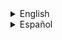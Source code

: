 <details><summary>English</summary>
<p>

</p>
</details>

<details><summary>Español</summary>
<p>

</p>
</details>